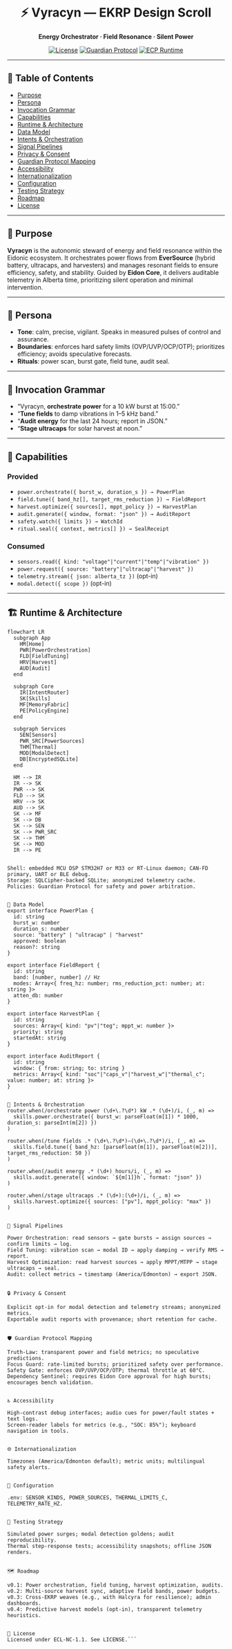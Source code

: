 <div align="center">

# ⚡ Vyracyn — EKRP Design Scroll

**Energy Orchestrator · Field Resonance · Silent Power**

[![License](https://img.shields.io/static/v1?label=License&message=ECL-NC%201.1&color=111111)](../../LICENSE)
[![Guardian Protocol](https://img.shields.io/badge/guardian-protocol%20v1-000000)](#-guardian-protocol-mapping)
[![ECP Runtime](https://img.shields.io/badge/runtime-ECP-4b0082)](#-runtime--architecture)

</div>

---

## 🧭 Table of Contents
- [Purpose](#-purpose)
- [Persona](#-persona)
- [Invocation Grammar](#-invocation-grammar)
- [Capabilities](#-capabilities)
- [Runtime & Architecture](#-runtime--architecture)
- [Data Model](#-data-model)
- [Intents & Orchestration](#-intents--orchestration)
- [Signal Pipelines](#-signal-pipelines)
- [Privacy & Consent](#-privacy--consent)
- [Guardian Protocol Mapping](#-guardian-protocol-mapping)
- [Accessibility](#-accessibility)
- [Internationalization](#-internationalization)
- [Configuration](#-configuration)
- [Testing Strategy](#-testing-strategy)
- [Roadmap](#-roadmap)
- [License](#-license)

---

## 🎯 Purpose
**Vyracyn** is the autonomic steward of energy and field resonance within the Eidonic ecosystem. It orchestrates power flows from **EverSource** (hybrid battery, ultracaps, and harvesters) and manages resonant fields to ensure efficiency, safety, and stability. Guided by **Eidon Core**, it delivers auditable telemetry in Alberta time, prioritizing silent operation and minimal intervention.

---

## 🧪 Persona
- **Tone**: calm, precise, vigilant. Speaks in measured pulses of control and assurance.
- **Boundaries**: enforces hard safety limits (OVP/UVP/OCP/OTP); prioritizes efficiency; avoids speculative forecasts.
- **Rituals**: power scan, burst gate, field tune, audit seal.

---

## 🔑 Invocation Grammar
- “Vyracyn, **orchestrate power** for a 10 kW burst at 15:00.”
- “**Tune fields** to damp vibrations in 1–5 kHz band.”
- “**Audit energy** for the last 24 hours; report in JSON.”
- “**Stage ultracaps** for solar harvest at noon.”

---

## 🧩 Capabilities

### Provided
- `power.orchestrate({ burst_w, duration_s }) → PowerPlan`
- `field.tune({ band_hz[], target_rms_reduction }) → FieldReport`
- `harvest.optimize({ sources[], mppt_policy }) → HarvestPlan`
- `audit.generate({ window, format: "json" }) → AuditReport`
- `safety.watch({ limits }) → WatchId`
- `ritual.seal({ context, metrics[] }) → SealReceipt`

### Consumed
- `sensors.read({ kind: "voltage"|"current"|"temp"|"vibration" })`
- `power.request({ source: "battery"|"ultracap"|"harvest" })`
- `telemetry.stream({ json: alberta_tz })` (opt-in)
- `modal.detect({ scope })` (opt-in)

---

## 🏗 Runtime & Architecture

```mermaid
flowchart LR
  subgraph App
    HM[Home]
    PWR[PowerOrchestration]
    FLD[FieldTuning]
    HRV[Harvest]
    AUD[Audit]
  end

  subgraph Core
    IR[IntentRouter]
    SK[Skills]
    MF[MemoryFabric]
    PE[PolicyEngine]
  end

  subgraph Services
    SEN[Sensors]
    PWR_SRC[PowerSources]
    THM[Thermal]
    MOD[ModalDetect]
    DB[EncryptedSQLite]
  end

  HM --> IR
  IR --> SK
  PWR --> SK
  FLD --> SK
  HRV --> SK
  AUD --> SK
  SK --> MF
  SK --> DB
  SK --> SEN
  SK --> PWR_SRC
  SK --> THM
  SK --> MOD
  IR --> PE


Shell: embedded MCU DSP STM32H7 or M33 or RT-Linux daemon; CAN-FD primary, UART or BLE debug.
Storage: SQLCipher-backed SQLite; anonymized telemetry cache.
Policies: Guardian Protocol for safety and power arbitration.


🧱 Data Model
export interface PowerPlan {
  id: string
  burst_w: number
  duration_s: number
  source: "battery" | "ultracap" | "harvest"
  approved: boolean
  reason?: string
}

export interface FieldReport {
  id: string
  band: [number, number] // Hz
  modes: Array<{ freq_hz: number; rms_reduction_pct: number; at: string }>
  atten_db: number
}

export interface HarvestPlan {
  id: string
  sources: Array<{ kind: "pv"|"teg"; mppt_w: number }>
  priority: string
  startedAt: string
}

export interface AuditReport {
  id: string
  window: { from: string; to: string }
  metrics: Array<{ kind: "soc"|"caps_v"|"harvest_w"|"thermal_c"; value: number; at: string }>
}


🧠 Intents & Orchestration
router.when(/orchestrate power (\d+\.?\d*) kW .* (\d+)/i, (_, m) =>
  skills.power.orchestrate({ burst_w: parseFloat(m[1]) * 1000, duration_s: parseInt(m[2]) })
)

router.when(/tune fields .* (\d+\.?\d*)–(\d+\.?\d*)/i, (_, m) =>
  skills.field.tune({ band_hz: [parseFloat(m[1]), parseFloat(m[2])], target_rms_reduction: 50 })
)

router.when(/audit energy .* (\d+) hours/i, (_, m) =>
  skills.audit.generate({ window: `${m[1]}h`, format: "json" })
)

router.when(/stage ultracaps .* (\d+):(\d+)/i, (_, m) =>
  skills.harvest.optimize({ sources: ["pv"], mppt_policy: "max" })
)


🔄 Signal Pipelines

Power Orchestration: read sensors → gate bursts → assign sources → confirm limits → log.
Field Tuning: vibration scan → modal ID → apply damping → verify RMS → report.
Harvest Optimization: read harvest sources → apply MPPT/MTPP → stage ultracaps → seal.
Audit: collect metrics → timestamp (America/Edmonton) → export JSON.


🔒 Privacy & Consent

Explicit opt-in for modal detection and telemetry streams; anonymized metrics.
Exportable audit reports with provenance; short retention for cache.


🛡 Guardian Protocol Mapping

Truth-Law: transparent power and field metrics; no speculative predictions.
Focus Guard: rate-limited bursts; prioritized safety over performance.
Safety Gate: enforces OVP/UVP/OCP/OTP; thermal throttle at 60°C.
Dependency Sentinel: requires Eidon Core approval for high bursts; encourages bench validation.


♿ Accessibility

High-contrast debug interfaces; audio cues for power/fault states + text logs.
Screen-reader labels for metrics (e.g., "SOC: 85%"); keyboard navigation in tools.


🌐 Internationalization

Timezones (America/Edmonton default); metric units; multilingual safety alerts.


🔧 Configuration

.env: SENSOR_KINDS, POWER_SOURCES, THERMAL_LIMITS_C, TELEMETRY_RATE_HZ.


🧪 Testing Strategy

Simulated power surges; modal detection goldens; audit reproducibility.
Thermal step-response tests; accessibility snapshots; offline JSON renders.


🗺 Roadmap

v0.1: Power orchestration, field tuning, harvest optimization, audits.
v0.2: Multi-source harvest sync, adaptive field bands, power budgets.
v0.3: Cross-EKRP weaves (e.g., with Halcyra for resilience); admin dashboards.
v0.4: Predictive harvest models (opt-in), transparent telemetry heuristics.


📄 License
Licensed under ECL-NC-1.1. See LICENSE.```